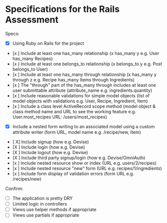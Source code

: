 # Specifications for the Rails Assessment

Specs:
- [x] Using Ruby on Rails for the project
- [x ] Include at least one has_many relationship (x has_many y e.g. User has_many Recipes)
- [x ] Include at least one belongs_to relationship (x belongs_to y e.g. Post belongs_to User)
- [x ] Include at least one has_many through relationship (x has_many y through z e.g. Recipe has_many Items through Ingredients)
- [x ] The "through" part of the has_many through includes at least one user submittable attribute (attribute_name e.g. ingredients.quantity)
- [x ] Include reasonable validations for simple model objects (list of model objects with validations e.g. User, Recipe, Ingredient, Item)
- [x ] Include a class level ActiveRecord scope method (model object & class method name and URL to see the working feature e.g. User.most_recipes URL: /users/most_recipes)
- [x] Include a nested form writing to an associated model using a custom attribute writer (form URL, model name e.g. /recipe/new, Item)
- [ X] Include signup (how e.g. Devise)
- [X ] Include login (how e.g. Devise)
- [X ] Include logout (how e.g. Devise)
- [X ] Include third party signup/login (how e.g. Devise/OmniAuth)
- [x ] Include nested resource show or index (URL e.g. users/2/recipes)
- [x ] Include nested resource "new" form (URL e.g. recipes/1/ingredients)
- [x ] Include form display of validation errors (form URL e.g. /recipes/new)

Confirm:
- [ ] The application is pretty DRY
- [ ] Limited logic in controllers
- [ ] Views use helper methods if appropriate
- [ ] Views use partials if appropriate
